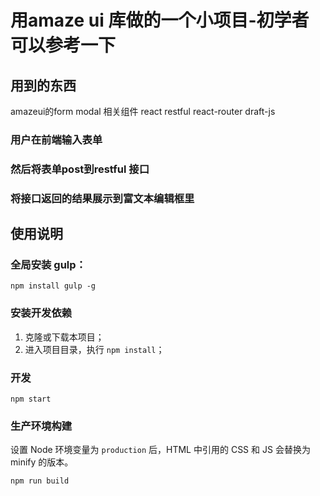 # 用amaze ui 库做的一个小项目-初学者可以参考一下
## 用到的东西
amazeui的form modal 相关组件 react restful react-router draft-js 
### 用户在前端输入表单
### 然后将表单post到restful 接口
### 将接口返回的结果展示到富文本编辑框里

## 使用说明

### 全局安装 gulp：

```
npm install gulp -g
```

### 安装开发依赖

1. 克隆或下载本项目；
2. 进入项目目录，执行 `npm install`；

### 开发

```
npm start
```

### 生产环境构建

设置 Node 环境变量为 `production` 后，HTML 中引用的 CSS 和 JS 会替换为 minify 的版本。

```
npm run build
```
